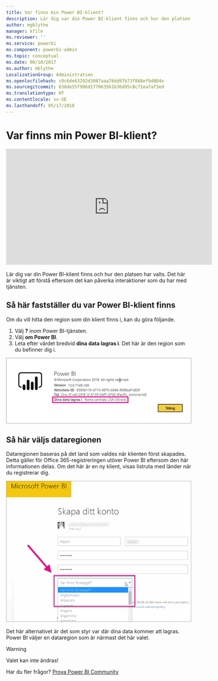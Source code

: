 ```yaml
---
title: Var finns min Power BI-klient?
description: Lär dig var din Power BI-klient finns och hur den platsen har valts. Det här är viktigt att förstå eftersom det kan påverka interaktioner som du har med tjänsten.
author: mgblythe
manager: kfile
ms.reviewer: ''
ms.service: powerbi
ms.component: powerbi-admin
ms.topic: conceptual
ms.date: 08/10/2017
ms.author: mblythe
LocalizationGroup: Administration
ms.openlocfilehash: c0c6de63292d3087aaa78dd97b73f868ef9d804e
ms.sourcegitcommit: 638de55f996d177063561b36d95c8c71ea7af3ed
ms.translationtype: HT
ms.contentlocale: sv-SE
ms.lasthandoff: 05/17/2018
---
```

# <a name="where-is-my-power-bi-tenant-located"></a>Var finns min Power BI-klient?
<iframe width="560" height="315" src="https://www.youtube.com/embed/0fOxaHJPvdM?showinfo=0" frameborder="0" allowfullscreen></iframe>

Lär dig var din Power BI-klient finns och hur den platsen har valts. Det här är viktigt att förstå eftersom det kan påverka interaktioner som du har med tjänsten.

## <a name="how-to-determine-where-your-power-bi-tenant-is-located"></a>Så här fastställer du var Power BI-klient finns
Om du vill hitta den region som din klient finns i, kan du göra följande.

1. Välj **?** inom Power BI-tjänsten.
2. Välj **om Power BI**.
3. Leta efter värdet bredvid **dina data lagras i**. Det här är den region som du befinner dig i.

![](media/service-admin-where-is-my-tenant-located/power-bi-data-region.png)

## <a name="how-the-data-region-is-selected"></a>Så här väljs dataregionen
Dataregionen baseras på det land som valdes när klienten först skapades. Detta gäller för Office 365-registreringen utöver Power BI eftersom den här informationen delas. Om det här är en ny klient, visas listruta med länder när du registrerar dig.

![](media/service-admin-where-is-my-tenant-located/sign-up-country-selection.png)

Det här alternativet är det som styr var där dina data kommer att lagras. Power BI väljer en dataregion som är närmast det här valet.

> [!WARNING]
> Valet kan inte ändras!
> 
> 

Har du fler frågor? [Prova Power BI Community](http://community.powerbi.com/)

